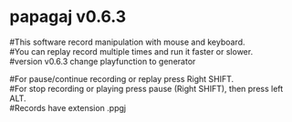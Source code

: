 # papagaj v0.6.3

#This software record manipulation with mouse and keyboard.<br>
#You can replay record multiple times and run it faster or slower.<br>
#version v0.6.3 change playfunction to generator

#For pause/continue recording or replay press Right SHIFT.<br>
#For stop recording or playing press pause (Right SHIFT), then press left ALT.<br>
#Records have extension .ppgj
